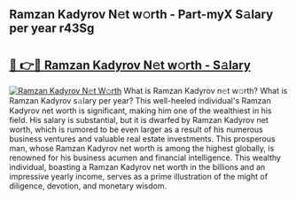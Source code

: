 ## Ramzan Kadyrov N𝚎t w𝚘rth - Part-myX S𝚊lary per year r43Sg

# <h2><a href="http://gc44oh.nevu.top/?p=Ramzan+Kadyrov">🔗 👉🔴 Ramzan Kadyrov N𝚎t w𝚘rth - S𝚊lary</a></h2>

[![Ramzan Kadyrov N𝚎t W𝚘rth](https://i.imgur.com/Oavwk0R.jpeg)](http://gc44oh.nevu.top/?p=Ramzan+Kadyrov)
What is Ramzan Kadyrov n𝚎t w𝚘rth? What is Ramzan Kadyrov s𝚊lary per year?
This well-heeled individual's Ramzan Kadyrov net worth is significant, making him one of the wealthiest in his field. His salary is substantial, but it is dwarfed by Ramzan Kadyrov net worth, which is rumored to be even larger as a result of his numerous business ventures and valuable real estate investments. This prosperous man, whose Ramzan Kadyrov net worth is among the highest globally, is renowned for his business acumen and financial intelligence. This wealthy individual, boasting a Ramzan Kadyrov net worth in the billions and an impressive yearly income, serves as a prime illustration of the might of diligence, devotion, and monetary wisdom.
